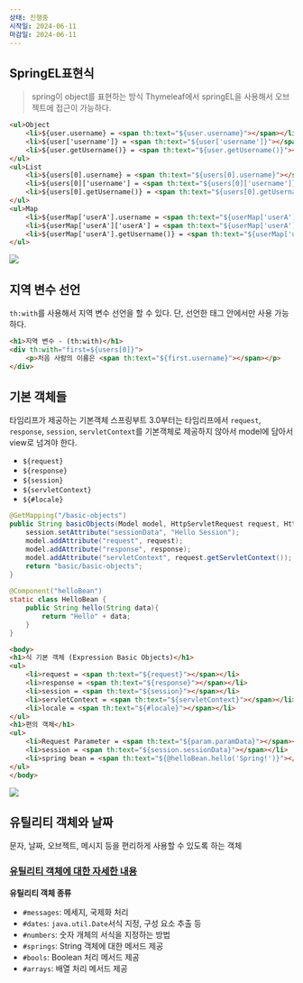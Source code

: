```yaml
---
상태: 진행중
시작일: 2024-06-11
마감일: 2024-06-11
---
```

## SpringEL표현식
>spring이 object를 표현하는 방식
>Thymeleaf에서 springEL을 사용해서 오브젝트에 접근이 가능하다.

```html
<ul>Object  
	<li>${user.username} = <span th:text="${user.username}"></span></li>  
	<li>${user['username']} = <span th:text="${user['username']}"></span></li>  
	<li>${user.getUsername()} = <span th:text="${user.getUsername()}"></span></li>  
</ul>  
<ul>List  
	<li>${users[0].username} = <span th:text="${users[0].username}"></span></li>  
	<li>${users[0]['username'] = <span th:text="${users[0]['username']}"></span></li> 
	<li>${users[0].getUsername()} = <span th:text="${users[0].getUsername()}"></span></li>  
</ul>  
<ul>Map  
	<li>${userMap['userA'].username = <span th:text="${userMap['userA'].username}"></span></li>  
	<li>${userMap['userA']['userA'] = <span th:text="${userMap['userA']['username']}"></span></li>  
	<li>${userMap['userA'].getUsername()} = <span th:text="${userMap['userA'].getUsername()}"></span></li>  
</ul>

```

![](https://i.imgur.com/5BsZoog.png)

## 지역 변수 선언
`th:with`를 사용해서 지역 변수 선언을 할 수 있다. 단, 선언한 태그 안에서만 사용 가능하다.
```html
<h1>지역 변수 - (th:with)</h1>  
<div th:with="first=${users[0]}">  
	<p>처음 사람의 이름은 <span th:text="${first.username}"></span></p>  
</div>
```

## 기본 객체들
타임리프가 제공하는 기본객체
스프링부트 3.0부터는 타임리프에서 `request`, `response`, `session`, `servletContext`를 기본객체로 제공하지 않아서 model에 담아서 view로 넘겨야 한다.
- `${request}`
- `${response}`
- `${session}`
- `${servletContext}`
- `${#locale}`

```java
@GetMapping("/basic-objects")  
public String basicObjects(Model model, HttpServletRequest request, HttpServletResponse response, HttpSession session) {  
	session.setAttribute("sessionData", "Hello Session");  
	model.addAttribute("request", request);  
	model.addAttribute("response", response);  
	model.addAttribute("servletContext", request.getServletContext());  
	return "basic/basic-objects";  
}  
  
@Component("helloBean")  
static class HelloBean {  
	public String hello(String data){  
		return "Hello" + data;  
	}  
}
```
```html
<body>  
<h1>식 기본 객체 (Expression Basic Objects)</h1>  
<ul>  
	<li>request = <span th:text="${request}"></span></li>  
	<li>response = <span th:text="${response}"></span></li>  
	<li>session = <span th:text="${session}"></span></li>  
	<li>servletContext = <span th:text="${servletContext}"></span></li>  
	<li>locale = <span th:text="${#locale}"></span></li>  
</ul>  
<h1>편의 객체</h1>  
<ul>  
	<li>Request Parameter = <span th:text="${param.paramData}"></span></li>  
	<li>session = <span th:text="${session.sessionData}"></span></li>  
	<li>spring bean = <span th:text="${@helloBean.hello('Spring!')}"></span></li>  
</ul>  
</body>
```
![](https://i.imgur.com/5TWTUOO.png)

## 유틸리티 객체와 날짜
문자, 날짜, 오브젝트, 메시지 등을 편리하게 사용할 수 있도록 하는 객체

### [유틸리티 객체에 대한 자세한 내용](https://www.thymeleaf.org/doc/tutorials/3.0/usingthymeleaf.html#expression-utility-objects)

**유틸리티 객체 종류**
- `#messages`: 메세지, 국제화 처리
- `#dates`: `java.util.Date`서식 지정, 구성 요소 추출 등
- `#numbers`: 숫자 개체의 서식을 지정하는 방법
- `#springs`: String 객체에 대한 메서드 제공
- `#bools`: Boolean 처리 메서드 제공
- `#arrays`: 배열 처리 메서드 제공

